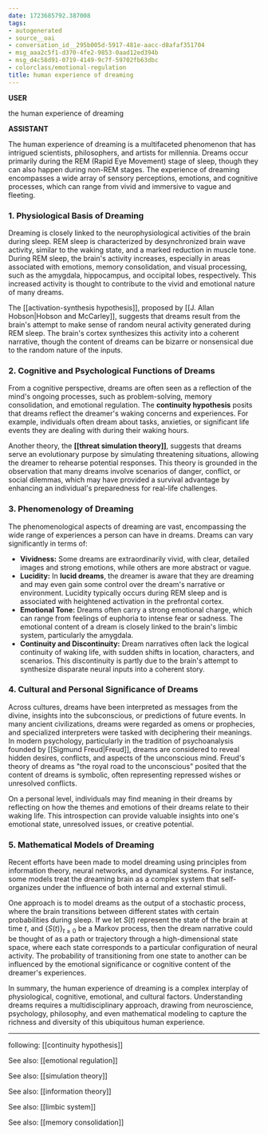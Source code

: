 ```yaml
---
date: 1723685792.387008
tags:
- autogenerated
- source__oai
- conversation_id__295b005d-5917-481e-aacc-d8afaf351704
- msg_aaa2c5f1-d370-4fe2-9853-0aad12ed394b
- msg_d4c58d91-0719-4149-9c7f-59702fb63dbc
- colorclass/emotional-regulation
title: human experience of dreaming
---
```


**USER**

the human experience of dreaming


**ASSISTANT**

The human experience of dreaming is a multifaceted phenomenon that has intrigued scientists, philosophers, and artists for millennia. Dreams occur primarily during the REM (Rapid Eye Movement) stage of sleep, though they can also happen during non-REM stages. The experience of dreaming encompasses a wide array of sensory perceptions, emotions, and cognitive processes, which can range from vivid and immersive to vague and fleeting.

### 1. **Physiological Basis of Dreaming**
Dreaming is closely linked to the neurophysiological activities of the brain during sleep. REM sleep is characterized by desynchronized brain wave activity, similar to the waking state, and a marked reduction in muscle tone. During REM sleep, the brain's activity increases, especially in areas associated with emotions, memory consolidation, and visual processing, such as the amygdala, hippocampus, and occipital lobes, respectively. This increased activity is thought to contribute to the vivid and emotional nature of many dreams.

The [[activation-synthesis hypothesis]], proposed by [[J. Allan Hobson|Hobson and McCarley]], suggests that dreams result from the brain's attempt to make sense of random neural activity generated during REM sleep. The brain's cortex synthesizes this activity into a coherent narrative, though the content of dreams can be bizarre or nonsensical due to the random nature of the inputs.

### 2. **Cognitive and Psychological Functions of Dreams**
From a cognitive perspective, dreams are often seen as a reflection of the mind's ongoing processes, such as problem-solving, memory consolidation, and emotional regulation. The **continuity hypothesis** posits that dreams reflect the dreamer's waking concerns and experiences. For example, individuals often dream about tasks, anxieties, or significant life events they are dealing with during their waking hours.

Another theory, the **[[threat simulation theory]]**, suggests that dreams serve an evolutionary purpose by simulating threatening situations, allowing the dreamer to rehearse potential responses. This theory is grounded in the observation that many dreams involve scenarios of danger, conflict, or social dilemmas, which may have provided a survival advantage by enhancing an individual's preparedness for real-life challenges.

### 3. **Phenomenology of Dreaming**
The phenomenological aspects of dreaming are vast, encompassing the wide range of experiences a person can have in dreams. Dreams can vary significantly in terms of:

- **Vividness:** Some dreams are extraordinarily vivid, with clear, detailed images and strong emotions, while others are more abstract or vague.
- **Lucidity:** In **lucid dreams**, the dreamer is aware that they are dreaming and may even gain some control over the dream's narrative or environment. Lucidity typically occurs during REM sleep and is associated with heightened activation in the prefrontal cortex.
- **Emotional Tone:** Dreams often carry a strong emotional charge, which can range from feelings of euphoria to intense fear or sadness. The emotional content of a dream is closely linked to the brain's limbic system, particularly the amygdala.
- **Continuity and Discontinuity:** Dream narratives often lack the logical continuity of waking life, with sudden shifts in location, characters, and scenarios. This discontinuity is partly due to the brain's attempt to synthesize disparate neural inputs into a coherent story.

### 4. **Cultural and Personal Significance of Dreams**
Across cultures, dreams have been interpreted as messages from the divine, insights into the subconscious, or predictions of future events. In many ancient civilizations, dreams were regarded as omens or prophecies, and specialized interpreters were tasked with deciphering their meanings. In modern psychology, particularly in the tradition of psychoanalysis founded by [[Sigmund Freud|Freud]], dreams are considered to reveal hidden desires, conflicts, and aspects of the unconscious mind. Freud's theory of dreams as "the royal road to the unconscious" posited that the content of dreams is symbolic, often representing repressed wishes or unresolved conflicts.

On a personal level, individuals may find meaning in their dreams by reflecting on how the themes and emotions of their dreams relate to their waking life. This introspection can provide valuable insights into one's emotional state, unresolved issues, or creative potential.

### 5. **Mathematical Models of Dreaming**
Recent efforts have been made to model dreaming using principles from information theory, neural networks, and dynamical systems. For instance, some models treat the dreaming brain as a complex system that self-organizes under the influence of both internal and external stimuli. 

One approach is to model dreams as the output of a stochastic process, where the brain transitions between different states with certain probabilities during sleep. If we let $S(t)$ represent the state of the brain at time $t$, and $\{S(t)\}_{t \geq 0}$ be a Markov process, then the dream narrative could be thought of as a path or trajectory through a high-dimensional state space, where each state corresponds to a particular configuration of neural activity. The probability of transitioning from one state to another can be influenced by the emotional significance or cognitive content of the dreamer's experiences.

In summary, the human experience of dreaming is a complex interplay of physiological, cognitive, emotional, and cultural factors. Understanding dreams requires a multidisciplinary approach, drawing from neuroscience, psychology, philosophy, and even mathematical modeling to capture the richness and diversity of this ubiquitous human experience.


---


following: [[continuity hypothesis]]

See also: [[emotional regulation]]


See also: [[simulation theory]]


See also: [[information theory]]


See also: [[limbic system]]


See also: [[memory consolidation]]